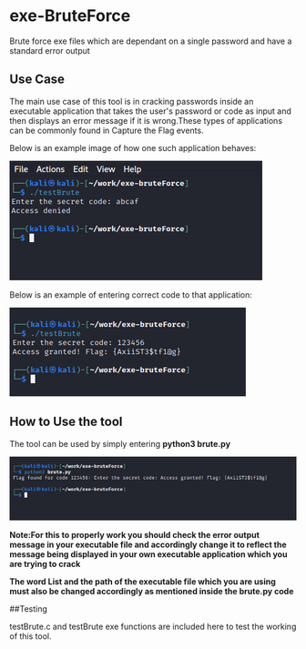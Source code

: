 # exe-BruteForce
Brute force exe files which are dependant on a single password and have a standard error output


## Use Case
The main use case of this tool is in cracking passwords inside an executable application that takes the user's password or code as input and then displays an error message if it is wrong.These types of applications can be commonly found in Capture the Flag events.

Below is an example image of how one such application behaves:

![](Screenshots/ss1.PNG)

Below is an example of entering correct code to that application:

![](Screenshots/ss2.PNG)


## How to Use the tool

The tool can be used by simply entering **python3 brute.py** 

![](Screenshots/ss3.PNG)

**Note:For this to properly work you should check the error output message in your executable file and   accordingly change it to reflect the message being displayed in your own executable application which you are trying to crack**

**The word List and the path of the executable file which you are using must also be changed accordingly as mentioned inside the brute.py code**

##Testing

testBrute.c and testBrute exe functions are included here to test the working of this tool.
